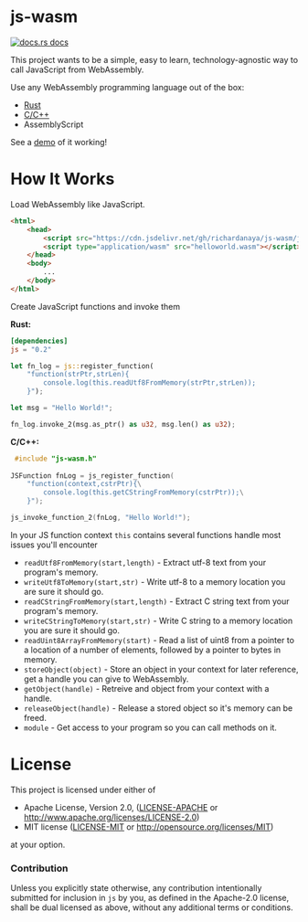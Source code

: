 # js-wasm
<a href="https://docs.rs/js"><img src="https://img.shields.io/badge/docs-latest-blue.svg?style=flat-square" alt="docs.rs docs" /></a>

This project wants to be a simple, easy to learn, technology-agnostic way to call JavaScript from WebAssembly.

Use any WebAssembly programming language out of the box:
* [Rust](https://docs.rs/js/latest/js/)
* [C/C++](js-wasm.h)
* AssemblyScript

See a [demo](https://richardanaya.github.io/js-wasm/examples/canvas/index.html) of it working!

# How It Works

Load WebAssembly like JavaScript. 

```html
<html>
    <head>
        <script src="https://cdn.jsdelivr.net/gh/richardanaya/js-wasm/js-wasm.js"></script>
        <script type="application/wasm" src="helloworld.wasm"></script>
    </head>
    <body>
        ...
    </body>
</html>
```

Create JavaScript functions and invoke them

**Rust:**
```toml
[dependencies]
js = "0.2"
```
```rust
let fn_log = js::register_function(
    "function(strPtr,strLen){
        console.log(this.readUtf8FromMemory(strPtr,strLen)); 
    }");

let msg = "Hello World!";

fn_log.invoke_2(msg.as_ptr() as u32, msg.len() as u32);
```

**C/C++:**
```c
 #include "js-wasm.h"
 
JSFunction fnLog = js_register_function(
    "function(context,cstrPtr){\
        console.log(this.getCStringFromMemory(cstrPtr));\
    }");

js_invoke_function_2(fnLog, "Hello World!");
```

In your JS function context `this` contains several functions handle most issues you'll encounter

* `readUtf8FromMemory(start,length)` - Extract utf-8 text from your program's memory.
* `writeUtf8ToMemory(start,str)` - Write utf-8 to a memory location you are sure it should go.
* `readCStringFromMemory(start,length)` - Extract C string text from your program's memory.
* `writeCStringToMemory(start,str)` - Write C string to a memory location you are sure it should go.
* `readUint8ArrayFromMemory(start)` - Read a list of uint8 from a pointer to a location of a number of elements, followed by a pointer to bytes in memory.
* `storeObject(object)` - Store an object in your context for later reference, get a handle you can give to WebAssembly.
* `getObject(handle)` - Retreive and object from your context with a handle.
* `releaseObject(handle)` - Release a stored object so it's memory can be freed.
* `module` - Get access to your program so you can call methods on it.

# License

This project is licensed under either of

 * Apache License, Version 2.0, ([LICENSE-APACHE](LICENSE-APACHE) or
   http://www.apache.org/licenses/LICENSE-2.0)
 * MIT license ([LICENSE-MIT](LICENSE-MIT) or
   http://opensource.org/licenses/MIT)

at your option.

### Contribution

Unless you explicitly state otherwise, any contribution intentionally submitted
for inclusion in `js` by you, as defined in the Apache-2.0 license, shall be
dual licensed as above, without any additional terms or conditions.
